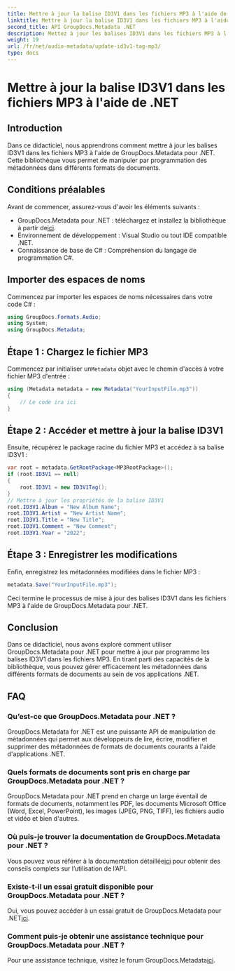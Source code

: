 ```yaml
---
title: Mettre à jour la balise ID3V1 dans les fichiers MP3 à l'aide de .NET
linktitle: Mettre à jour la balise ID3V1 dans les fichiers MP3 à l'aide de .NET
second_title: API GroupDocs.Metadata .NET
description: Mettez à jour les balises ID3V1 dans les fichiers MP3 à l'aide de GroupDocs.Metadata pour .NET. Suivez ce didacticiel pour manipuler facilement les métadonnées dans vos applications .NET.
weight: 19
url: /fr/net/audio-metadata/update-id3v1-tag-mp3/
type: docs
---
```

# Mettre à jour la balise ID3V1 dans les fichiers MP3 à l'aide de .NET

## Introduction
Dans ce didacticiel, nous apprendrons comment mettre à jour les balises ID3V1 dans les fichiers MP3 à l'aide de GroupDocs.Metadata pour .NET. Cette bibliothèque vous permet de manipuler par programmation des métadonnées dans différents formats de documents.
## Conditions préalables
Avant de commencer, assurez-vous d'avoir les éléments suivants :
- GroupDocs.Metadata pour .NET : téléchargez et installez la bibliothèque à partir de[ici](https://releases.groupdocs.com/metadata/net/).
- Environnement de développement : Visual Studio ou tout IDE compatible .NET.
- Connaissance de base de C# : Compréhension du langage de programmation C#.

## Importer des espaces de noms
Commencez par importer les espaces de noms nécessaires dans votre code C# :
```csharp
using GroupDocs.Formats.Audio;
using System;
using GroupDocs.Metadata;
```
## Étape 1 : Chargez le fichier MP3
 Commencez par initialiser un`Metadata` objet avec le chemin d'accès à votre fichier MP3 d'entrée :
```csharp
using (Metadata metadata = new Metadata("YourInputFile.mp3"))
{
    // Le code ira ici
}
```
## Étape 2 : Accéder et mettre à jour la balise ID3V1
Ensuite, récupérez le package racine du fichier MP3 et accédez à sa balise ID3V1 :
```csharp
var root = metadata.GetRootPackage<MP3RootPackage>();
if (root.ID3V1 == null)
{
    root.ID3V1 = new ID3V1Tag();
}
// Mettre à jour les propriétés de la balise ID3V1
root.ID3V1.Album = "New Album Name";
root.ID3V1.Artist = "New Artist Name";
root.ID3V1.Title = "New Title";
root.ID3V1.Comment = "New Comment";
root.ID3V1.Year = "2022";
```
## Étape 3 : Enregistrer les modifications
Enfin, enregistrez les métadonnées modifiées dans le fichier MP3 :
```csharp
metadata.Save("YourInputFile.mp3");
```
Ceci termine le processus de mise à jour des balises ID3V1 dans les fichiers MP3 à l'aide de GroupDocs.Metadata pour .NET.

## Conclusion
Dans ce didacticiel, nous avons exploré comment utiliser GroupDocs.Metadata pour .NET pour mettre à jour par programme les balises ID3V1 dans les fichiers MP3. En tirant parti des capacités de la bibliothèque, vous pouvez gérer efficacement les métadonnées dans différents formats de documents au sein de vos applications .NET.

## FAQ
### Qu’est-ce que GroupDocs.Metadata pour .NET ?
GroupDocs.Metadata for .NET est une puissante API de manipulation de métadonnées qui permet aux développeurs de lire, écrire, modifier et supprimer des métadonnées de formats de documents courants à l'aide d'applications .NET.
### Quels formats de documents sont pris en charge par GroupDocs.Metadata pour .NET ?
GroupDocs.Metadata pour .NET prend en charge un large éventail de formats de documents, notamment les PDF, les documents Microsoft Office (Word, Excel, PowerPoint), les images (JPEG, PNG, TIFF), les fichiers audio et vidéo et bien d'autres.
### Où puis-je trouver la documentation de GroupDocs.Metadata pour .NET ?
 Vous pouvez vous référer à la documentation détaillée[ici](https://tutorials.groupdocs.com/metadata/net/) pour obtenir des conseils complets sur l’utilisation de l’API.
### Existe-t-il un essai gratuit disponible pour GroupDocs.Metadata pour .NET ?
 Oui, vous pouvez accéder à un essai gratuit de GroupDocs.Metadata pour .NET[ici](https://releases.groupdocs.com/).
### Comment puis-je obtenir une assistance technique pour GroupDocs.Metadata pour .NET ?
 Pour une assistance technique, visitez le forum GroupDocs.Metadata[ici](https://forum.groupdocs.com/c/metadata/14).